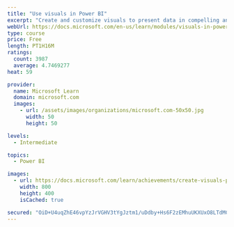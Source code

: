 ```yaml
---
title: "Use visuals in Power BI"
excerpt: "Create and customize visuals to present data in compelling and insightful ways."
webUrl: https://docs.microsoft.com/en-us/learn/modules/visuals-in-power-bi/
type: course
price: Free
length: PT1H16M
ratings:
  count: 3987
  average: 4.7469277
heat: 59

provider:
  name: Microsoft Learn
  domain: microsoft.com
  images:
    - url: /assets/images/organizations/microsoft.com-50x50.jpg
      width: 50
      height: 50

levels:
  - Intermediate

topics:
  - Power BI

images:
  - url: https://docs.microsoft.com/learn/achievements/create-visuals-power-bi-desktop-social.png
    width: 800
    height: 400
    isCached: true

secured: "OiD+U4uqZhE46vpYzJrVGHV3tYgJztm1/uDdby+Hs6F2zEMhuUKXUxO8LTdMCu5qaPrzPo+Q9OsPre4YSC3r9wJWezfNFCCC3u7/kATuSFQj93DCRHJbOSvu3MOgClqNwxI251KCuGDEFZ+aTYbjt3+a6X0D9UJdKflB1JXomvLhIGUC+58H8zihh6vAebnq5H2F8p2dKWJwXoJNxJMFGZND0gXAHJk0pA4FUTi6Hz9P+w9d6bBukDh87A77mNee4F9f4Y0u5oqAGZh6nlcvGHGJ7DWTvxOqPi06iQf47xrNnh3oIambWxOSU5tUkT8dU3wUg3UAOeffXktVBekeA1vXE7arMongufns0N61n2C30khhK9Axh/UVT/EXBPwcd+KG1ItuMYAifsHJjr81evpysXgxgOoHTGtKONMIzx4=;aJ162F4Nj3GbC+/bn6BCUw=="
---
```


